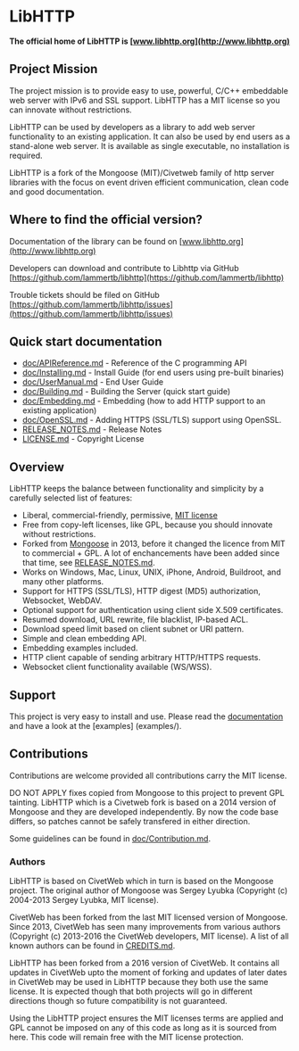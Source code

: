 # LibHTTP

**The official home of LibHTTP is [www.libhttp.org](http://www.libhttp.org)**

Project Mission
-----------------

The project mission is to provide easy to use, powerful, C/C++ embeddable web
server with IPv6 and SSL support. LibHTTP has a MIT license so you can innovate without restrictions.

LibHTTP can be used by developers as a library to add web server functionality to an existing application.
It can also be used by end users as a stand-alone web server. It is available as single executable, no installation is required.

LibHTTP is a fork of the Mongoose (MIT)/Civetweb family of http server libraries with the focus on event
driven efficient communication, clean code and good documentation.


Where to find the official version?
-----------------------------------

Documentation of the library can be found on [www.libhttp.org](http://www.libhttp.org)

Developers can download and contribute to Libhttp via GitHub
[https://github.com/lammertb/libhttp](https://github.com/lammertb/libhttp)

Trouble tickets should be filed on GitHub
[https://github.com/lammertb/libhttp/issues](https://github.com/lammertb/libhttp/issues)

Quick start documentation
--------------------------

- [doc/APIReference.md](doc/APIReference.md) - Reference of the C programming API
- [doc/Installing.md](doc/Installing.md) - Install Guide (for end users using pre-built binaries)
- [doc/UserManual.md](doc/UserManual.md) - End User Guide
- [doc/Building.md](doc/Building.md) - Building the Server (quick start guide)
- [doc/Embedding.md](doc/Embedding.md) - Embedding (how to add HTTP support to an existing application)
- [doc/OpenSSL.md](doc/OpenSSL.md) - Adding HTTPS (SSL/TLS) support using OpenSSL.
- [RELEASE_NOTES.md](RELEASE_NOTES.md) - Release Notes
- [LICENSE.md](LICENSE.md) - Copyright License


Overview
--------

LibHTTP keeps the balance between functionality and
simplicity by a carefully selected list of features:

- Liberal, commercial-friendly, permissive, [MIT license](http://en.wikipedia.org/wiki/MIT_License)
- Free from copy-left licenses, like GPL, because you should innovate without restrictions.
- Forked from [Mongoose](https://code.google.com/p/mongoose/) in 2013, before it changed the licence from MIT to commercial + GPL. A lot of enchancements have been added since that time, see [RELEASE_NOTES.md](RELEASE_NOTES.md).
- Works on Windows, Mac, Linux, UNIX, iPhone, Android, Buildroot, and many other platforms.
- Support for HTTPS (SSL/TLS), HTTP digest (MD5) authorization, Websocket, WebDAV.
- Optional support for authentication using client side X.509 certificates.
- Resumed download, URL rewrite, file blacklist, IP-based ACL.
- Download speed limit based on client subnet or URI pattern. 
- Simple and clean embedding API.
- Embedding examples included.
- HTTP client capable of sending arbitrary HTTP/HTTPS requests.
- Websocket client functionality available (WS/WSS).

Support
-------

This project is very easy to install and use. Please read the [documentation](doc/) and have a look at the [examples] (examples/).


Contributions
---------------

Contributions are welcome provided all contributions carry the MIT license.

DO NOT APPLY fixes copied from Mongoose to this project to prevent GPL tainting. LibHTTP which is a Civetweb fork is based on a 2014 version of Mongoose and they are developed independently. By now the code base differs, so patches cannot be safely transfered in either direction.

Some guidelines can be found in [doc/Contribution.md](doc/Contribution.md).


### Authors

LibHTTP is based on CivetWeb which in turn is based on the Mongoose project.  The original author of Mongoose was Sergey Lyubka (Copyright (c) 2004-2013 Sergey Lyubka, MIT license).

CivetWeb has been forked from the last MIT licensed version of Mongoose. Since 2013, CivetWeb has seen many improvements from various authors (Copyright (c) 2013-2016 the CivetWeb developers, MIT license). A list of all known authors can be found in [CREDITS.md](CREDITS.md).

LibHTTP has been forked from a 2016 version of CivetWeb. It contains all updates in CivetWeb upto the moment of forking and updates of later dates in CivetWeb may be used in LibHTTP because they both use the same license. It is expected though that both projects will go in different directions though so future compatibility is not guaranteed.

Using the LibHTTP project ensures the MIT licenses terms are applied and GPL cannot be imposed on any of this code as long as it is sourced from here. This code will remain free with the MIT license protection.
